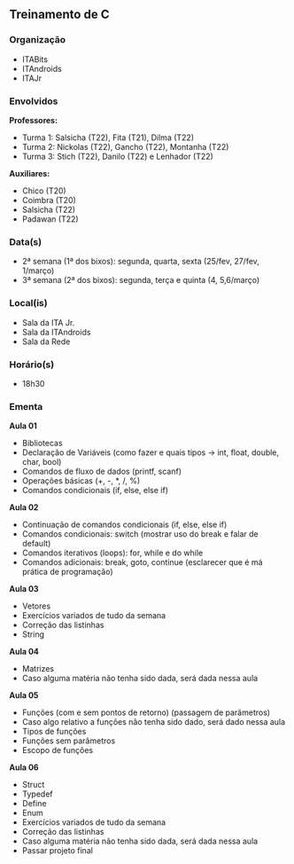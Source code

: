 ## Treinamento de C

### Organização
- ITABits
- ITAndroids
- ITAJr

### Envolvidos

**Professores:**
- Turma 1: Salsicha (T22), Fita (T21), Dilma (T22)
- Turma 2: Nickolas (T22), Gancho (T22), Montanha (T22)
- Turma 3: Stich (T22), Danilo (T22) e Lenhador (T22)

**Auxiliares:**
- Chico (T20)
- Coimbra (T20)
- Salsicha (T22)
- Padawan (T22)

### Data(s)
- 2ª semana (1ª dos bixos): segunda, quarta, sexta (25/fev, 27/fev, 1/março)
- 3ª semana (2ª dos bixos): segunda, terça e quinta (4, 5,6/março)
	
### Local(is)
- Sala da ITA Jr.
- Sala da ITAndroids
- Sala da Rede
	
### Horário(s)
- 18h30
	
### Ementa

**Aula 01**
- Bibliotecas
- Declaração de Variáveis (como fazer e quais tipos -> int, float, double, char, bool)
- Comandos de fluxo de dados (printf, scanf)
- Operações básicas (+, -, *, /, %)
- Comandos condicionais (if, else, else if)

**Aula 02**
- Continuação de comandos condicionais (if, else, else if)
- Comandos condicionais: switch (mostrar uso do break e falar de default)
- Comandos iterativos (loops): for, while e do while
- Comandos adicionais: break, goto, continue (esclarecer que é má prática de programação)

**Aula 03**
- Vetores
- Exercícios variados de tudo da semana
- Correção das listinhas
- String

**Aula 04**
- Matrizes
- Caso alguma matéria não tenha sido dada, será dada nessa aula

**Aula 05**
- Funções (com e sem pontos de retorno) (passagem de parâmetros)
- Caso algo relativo a funções não tenha sido dado, será dado nessa aula
- Tipos de funções
- Funções sem parâmetros
- Escopo de funções

**Aula 06**
- Struct
- Typedef
- Define
- Enum
- Exercícios variados de tudo da semana
- Correção das listinhas
- Caso alguma matéria não tenha sido dada, será dada nessa aula
- Passar projeto final
